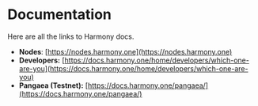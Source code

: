 # Documentation

Here are all the links to Harmony docs.

* **Nodes**: [https://nodes.harmony.one](https://nodes.harmony.one)
* **Developers:** [https://docs.harmony.one/home/developers/which-one-are-you](https://docs.harmony.one/home/developers/which-one-are-you)
* **Pangaea \(Testnet\):** [https://docs.harmony.one/pangaea/](https://docs.harmony.one/pangaea/)



